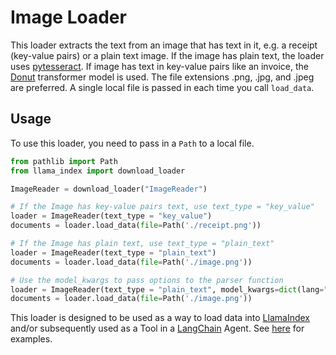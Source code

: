 # Image Loader

This loader extracts the text from an image that has text in it, e.g. a receipt (key-value pairs) or a plain text image. If the image has plain text, the loader uses [pytesseract](https://pypi.org/project/pytesseract/). If image has text in key-value pairs like an invoice, the [Donut](https://huggingface.co/docs/transformers/model_doc/donut) transformer model is used. The file extensions .png, .jpg, and .jpeg are preferred. A single local file is passed in each time you call `load_data`.

## Usage

To use this loader, you need to pass in a `Path` to a local file.

```python
from pathlib import Path
from llama_index import download_loader

ImageReader = download_loader("ImageReader")

# If the Image has key-value pairs text, use text_type = "key_value"
loader = ImageReader(text_type = "key_value")
documents = loader.load_data(file=Path('./receipt.png'))

# If the Image has plain text, use text_type = "plain_text"
loader = ImageReader(text_type = "plain_text")
documents = loader.load_data(file=Path('./image.png'))

# Use the model_kwargs to pass options to the parser function
loader = ImageReader(text_type = "plain_text", model_kwargs=dict(lang="deu+eng"))
documents = loader.load_data(file=Path('./image.png'))
```

This loader is designed to be used as a way to load data into [LlamaIndex](https://github.com/jerryjliu/llama_index/tree/main/llama_index) and/or subsequently used as a Tool in a [LangChain](https://github.com/hwchase17/langchain) Agent. See [here](https://github.com/emptycrown/llama-hub/tree/main) for examples.
